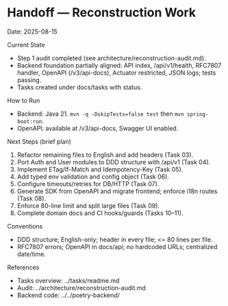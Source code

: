 <!--
File: handoff.md
Purpose: Handoff notes for the next agent to continue reconstruction work.
All Rights Reserved. Arodi Emmanuel
-->

# Handoff — Reconstruction Work

Date: 2025-08-15

Current State

- Step 1 audit completed (see architecture/reconstruction-audit.md).
- Backend foundation partially aligned: API index, /api/v1/health, RFC7807
  handler, OpenAPI (/v3/api-docs), Actuator restricted, JSON logs; tests
  passing.
- Tasks created under docs/tasks with status.

How to Run

- Backend: Java 21. `mvn -q -DskipTests=false test` then `mvn spring-boot:run`.
- OpenAPI: available at /v3/api-docs, Swagger UI enabled.

Next Steps (brief plan)

1. Refactor remaining files to English and add headers (Task 03).
2. Port Auth and User modules to DDD structure with /api/v1 (Task 04).
3. Implement ETag/If-Match and Idempotency-Key (Task 05).
4. Add typed env validation and config object (Task 06).
5. Configure timeouts/retries for DB/HTTP (Task 07).
6. Generate SDK from OpenAPI and migrate frontend; enforce i18n routes (Task
   08).
7. Enforce 80-line limit and split large files (Task 09).
8. Complete domain docs and CI hooks/guards (Tasks 10–11).

Conventions

- DDD structure; English-only; header in every file; <= 80 lines per file.
- RFC7807 errors; OpenAPI in docs/api; no hardcoded URLs; centralized date/time.

References

- Tasks overview: ../tasks/readme.md
- Audit: ../architecture/reconstruction-audit.md
- Backend code: ../../poetry-backend/
